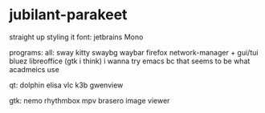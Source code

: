 # jubilant-parakeet
straight up styling it
font: jetbrains Mono

programs:
  all:
  sway
  kitty
  swaybg
  waybar
  firefox
  network-manager + gui/tui
  bluez
  libreoffice (gtk i think)
  i wanna try emacs bc that seems to be what acadmeics use

  qt:
  dolphin
  elisa
  vlc
  k3b
  gwenview

  gtk:
  nemo
  rhythmbox
  mpv
  brasero
  image viewer

  
  

